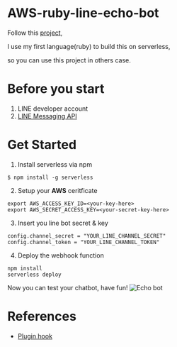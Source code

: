 <!--
title: 'Ruby LINE bot'
description: 'This example shows you how to create a LINE bot using Ruby.'
framework: v1
platform: AWS
language: Ruby
authorLink: 'https://github.com/knugie'
authorName: 'Wolfgang Teuber'
authorAvatar: 'https://avatars0.githubusercontent.com/u/1446195?v=4&s=140'
-->

# AWS-ruby-line-echo-bot

Follow this [project](https://github.com/serverless/examples/tree/master/aws-python-line-echo-bot),

I use my first language(ruby) to build this on serverless,

so you can use this project in others case.

# Before you start

1. LINE developer account
2. [LINE Messaging API](https://developers.line.biz/en/docs/messaging-api/getting-started/)

# Get Started

1. Install serverless via npm

```bash=
$ npm install -g serverless
```

2. Setup your **AWS** ceritficate

```bash=
export AWS_ACCESS_KEY_ID=<your-key-here>
export AWS_SECRET_ACCESS_KEY=<your-secret-key-here>
```

3. Insert you line bot secret & key

```python=
config.channel_secret = "YOUR_LINE_CHANNEL_SECRET"
config.channel_token = "YOUR_LINE_CHANNEL_TOKEN"
```

4. Deploy the webhook function

```bash=
npm install
serverless deploy
```

Now you can test your chatbot, have fun!
![Echo bot](https://i.imgur.com/ekiLRHS.png)

# References

- [Plugin hook](https://github.com/serverless/serverless/issues/5567#issuecomment-444671106)
